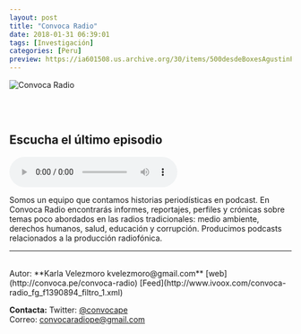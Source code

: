 ```yaml
---
layout: post
title: "Convoca Radio"
date: 2018-01-31 06:39:01
tags: [Investigación]
categories: [Peru]
preview: https://ia601508.us.archive.org/30/items/500desdeBoxesAgustinPalmeiro/300c%20de%20convoca%20-%20Karla%20V.png
---
```


![Convoca Radio](https://ia801508.us.archive.org/30/items/500desdeBoxesAgustinPalmeiro/500c%20de%20convoca%20-%20Karla%20V.png)

<br/>
<br/>

## Escucha el último episodio


<!--reproductor-feed=http://www.ivoox.com/convoca-radio_fg_f1390894_filtro_1.xml-->
<!--reproductor-start-->
<audio id="audio" preload="auto" controls="" src="http://www.ivoox.com/cafe-convoca_mf_24601788_feed_1.mp3"></audio>
<!--reproductor-end-->

Somos un equipo que contamos historias periodísticas en podcast. En Convoca Radio encontrarás informes, reportajes, perfiles y crónicas sobre temas poco abordados en las radios tradicionales: medio ambiente, derechos humanos, salud, educación y corrupción. Producimos podcasts relacionados a la producción radiofónica.  

_ _ _
<br>
Autor: **Karla Velezmoro kvelezmoro@gmail.com**  
[web](http://convoca.pe/convoca-radio)  
[Feed](http://www.ivoox.com/convoca-radio_fg_f1390894_filtro_1.xml)  


**Contacta:**
Twitter: [@convocape](https://twitter.com/convocape)  
Correo: [convocaradiope@gmail.com](mailto:convocaradiope@gmail.com)  

